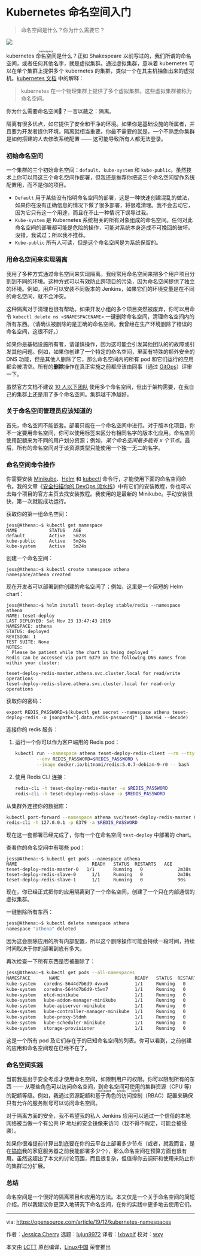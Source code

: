 [#]: collector: (lujun9972)
[#]: translator: (lxbwolf)
[#]: reviewer: (wxy)
[#]: publisher: ( )
[#]: url: ( )
[#]: subject: (Kubernetes namespaces for beginners)
[#]: via: (https://opensource.com/article/19/12/kubernetes-namespaces)
[#]: author: (Jessica Cherry https://opensource.com/users/jrepka)

Kubernetes 命名空间入门
======

> 命名空间是什么？你为什么需要它？

![](https://img.linux.net.cn/data/attachment/album/202001/05/094542qnq3qc3nrkkrjanh.jpg)

kubernetes <ruby>命名空间<rt>namespace</rt></ruby>是什么？正如 Shakespeare 以前写过的，我们所谓的命名空间，或者任何其他名字，就是虚拟集群。通过虚拟集群，意味着 kubernetes 可以在单个集群上提供多个 kubernetes 的集群，类似一个在其主机抽象出来的虚拟机。[kubernetes 文档][2] 中的解释：

> kubernetes 在一个物理集群上提供了多个虚拟集群。这些虚拟集群被称为命名空间。

你为什么需要命名空间？一言以蔽之：隔离。

隔离有很多优点，如它提供了安全和干净的环境。如果你是基础设施的所属者，并且要为开发者提供环境，隔离就相当重要。你最不需要的就是，一个不熟悉你集群是如何搭建的人去修改系统配置 —— 这可能导致所有人都无法登录。

### 初始命名空间

一个集群的三个初始命名空间：`default`、`kube-system` 和 `kube-public`。虽然技术上你可以用这三个命名空间作部署，但我还是推荐你把这三个命名空间留作系统配置用，而不是你的项目。

* `Default` 用于某些没有指明命名空间的部署，这是一种快速创建混乱的做法，如果你在没有正确信息的情况下做了很多部署，将很难清理。我不会去动它，因为它只有这一个用途，而且在不止一种情况下误导过我。
* `Kube-system` 是 Kubernetes 系统相关的所有对象组成的命名空间。任何对此命名空间的部署都可能是危险的操作，可能对系统本身造成不可挽回的破坏。没错，我试过；所以我不推荐。
* `Kube-public` 所有人可读，但是这个命名空间是为系统保留的。

### 用命名空间来实现隔离

我用了多种方式通过命名空间来实现隔离。我经常用命名空间来把多个用户项目分割到不同的环境。这种方式可以有效防止跨项目的污染，因为命名空间提供了独立的环境。例如，用户可以安装不同版本的 Jenkins，如果它们的环境变量是在不同的命名空间，就不会冲突。

这种隔离对于清理也很有帮助。如果开发小组的多个项目突然被废弃，你可以用命令 `kubectl delete ns <$NAMESPACENAME>` 一键删除命名空间，清理命名空间内的所有东西。（请确认被删除的是正确的命名空间。我曾经在生产环境删除了错误的命名空间，这很不好。）

如果你是基础设施所有者，请谨慎操作，因为这可能会引发其他团队的的故障或引发其他问题。例如，如果你创建了一个特定的命名空间，里面有特殊的额外安全的 DNS 功能，但是其他人删除了它，那么命名空间内的所有 pod 和它们运行的应用都会被清空。所有的**删除**操作在真正实施之前都应该由同事（通过 [GitOps][3]）评审一下。

虽然官方文档不建议 [10 人以下团队][2] 使用多个命名空间，但出于架构需要，在我自己的集群上还是用了多个命名空间。集群越干净越好。

### 关于命名空间管理员应该知道的

首先，命名空间不能嵌套。部署只能在一个命名空间中进行。对于版本化项目，你不一定要用命名空间，你可以使用标签来区分有相同名字的版本化应用。命名空间使用配额来为不同的用户划分资源；例如，*某个命名空间最多能有 x 个节点*。最后，所有的命名空间对于该资源类型只能使用一个独一无二的名字。

### 命名空间命令操作

你需要安装 [Minikube][4]、[Helm][5] 和 [kubectl][6] 命令行，才能使用下面的命名空间命令。我的文章《[安全扫描你的 DevOps 流水线][7]》中有它们的安装教程，你也可以去每个项目的官方主页去找安装教程。我使用的是最新的 Minikube。手动安装很快，第一次就能成功运行。

获取你的第一组命名空间：

```
jess@Athena:~$ kubectl get namespace
NAME            STATUS   AGE
default         Active   5m23s
kube-public     Active   5m24s
kube-system     Active   5m24s
```

创建一个命名空间：

```
jess@Athena:~$ kubectl create namespace athena
namespace/athena created
```

现在开发者可以部署到你创建的命名空间了；例如，这里是一个简短的 Helm chart：

```
jess@Athena:~$ helm install teset-deploy stable/redis --namespace athena
NAME: teset-deploy
LAST DEPLOYED: Sat Nov 23 13:47:43 2019
NAMESPACE: athena
STATUS: deployed
REVISION: 1
TEST SUITE: None
NOTES:
` Please be patient while the chart is being deployed `
Redis can be accessed via port 6379 on the following DNS names from within your cluster:

teset-deploy-redis-master.athena.svc.cluster.local for read/write operations
teset-deploy-redis-slave.athena.svc.cluster.local for read-only operations
```

获取你的密码：

```
export REDIS_PASSWORD=$(kubectl get secret --namespace athena teset-deploy-redis -o jsonpath="{.data.redis-password}" | base64 --decode)
```

连接你的 redis 服务：

1. 运行一个你可以作为客户端用的 Redis pod：

   ```bash
   kubectl run --namespace athena teset-deploy-redis-client --rm --tty -i --restart='Never' \
           --env REDIS_PASSWORD=$REDIS_PASSWORD \
           --image docker.io/bitnami/redis:5.0.7-debian-9-r0 -- bash 
   ```

2. 使用 Redis CLI 连接：

    ```bash
    redis-cli -h teset-deploy-redis-master -a $REDIS_PASSWORD
    redis-cli -h teset-deploy-redis-slave -a $REDIS_PASSWORD
    ```

从集群外连接你的数据库：

```bash
kubectl port-forward --namespace athena svc/teset-deploy-redis-master 6379:6379 &
redis-cli -h 127.0.0.1 -p 6379 -a $REDIS_PASSWORD
```

现在这一套部署已经完成了，你有一个在命名空间 `test-deploy` 中部署的 chart。

查看你的命名空间中有哪些 pod：

```
jess@Athena:~$ kubectl get pods --namespace athena
NAME                            READY   STATUS  RESTARTS   AGE
teset-deploy-redis-master-0   1/1       Running   0             2m38s
teset-deploy-redis-slave-0      1/1     Running   0             2m38s
teset-deploy-redis-slave-1      1/1     Running   0             90s
```

现在，你已经正式把你的应用隔离到了一个命名空间，创建了一个只在内部通信的虚拟集群。

一键删除所有东西：

```bash
jess@Athena:~$ kubectl delete namespace athena
namespace "athena" deleted
```

因为这会删除应用的所有内部配置，所以这个删除操作可能会持续一段时间，持续时间取决于你的部署到底有多大。

再次检查一下所有东西是否被删除了：

```bash
jess@Athena:~$ kubectl get pods --all-namespaces
NAMESPACE       NAME                            READY   STATUS  RESTARTS   AGE
kube-system   coredns-5644d7b6d9-4vxv6          1/1     Running   0             32m
kube-system   coredns-5644d7b6d9-t5wn7          1/1     Running   0             32m
kube-system   etcd-minikube                     1/1     Running   0             31m
kube-system   kube-addon-manager-minikube       1/1     Running   0             32m
kube-system   kube-apiserver-minikube           1/1     Running   0             31m
kube-system   kube-controller-manager-minikube  1/1     Running   0             31m
kube-system   kube-proxy-5tdmh                  1/1     Running   0             32m
kube-system   kube-scheduler-minikube           1/1     Running   0             31m
kube-system   storage-provisioner               1/1     Running   0             27m
```

这是一个所有 pod 及它们存在于的已知命名空间的列表。你可以看到，之前创建的应用和命名空间现在已经不在了。

### 命名空间实践

当前我是出于安全考虑才使用命名空间，如限制用户的权限。你可以限制所有的东西 —— 从哪些角色可以访问命名空间，到命名空间可使用的集群资源（CPU 等）的配额等级。例如，我通过资源配额和<ruby>基于角色的访问控制<rt>role-based access control</rt></ruby>（RBAC）配置来确保只有允许的服务账号可以访问命名空间。

对于隔离方面的安全，我不希望我的私人 Jenkins 应用可以通过一个信任的本地网络被当做一个有公共 IP 地址的安全镜像来访问（我不得不假定，可能会被侵袭）。

如果你很难提前计算出到底要在你的云平台上部署多少节点（或者，就我而言，是在[搞崩][8]我的家庭服务器之前我能部署多少个），那么命名空间在预算方面也很有用。虽然这超出了本文的讨论范围，而且很复杂，但值得你去调研和使用来防止你的集群过分扩展。

### 总结

命名空间是一个很好的隔离项目和应用的方法。本文仅是一个关于命名空间的简短介绍，所以我建议你更深入地研究下命名空间，在你的实践中更多地去使用它们。

--------------------------------------------------------------------------------

via: https://opensource.com/article/19/12/kubernetes-namespaces

作者：[Jessica Cherry][a]
选题：[lujun9972][b]
译者：[lxbwolf](https://github.com/lxbwolf)
校对：[wxy](https://github.com/wxy)

本文由 [LCTT](https://github.com/LCTT/TranslateProject) 原创编译，[Linux中国](https://linux.cn/) 荣誉推出

[a]: https://opensource.com/users/jrepka
[b]: https://github.com/lujun9972
[1]: https://opensource.com/sites/default/files/styles/image-full-size/public/lead-images/ship_captain_devops_kubernetes_steer.png?itok=LAHfIpek (Ship captain sailing the Kubernetes seas)
[2]: https://kubernetes.io/docs/concepts/overview/working-with-objects/namespaces/
[3]: https://www.weave.works/blog/gitops-operations-by-pull-request
[4]: https://kubernetes.io/docs/tasks/tools/install-minikube/
[5]: https://helm.sh/
[6]: https://kubernetes.io/docs/tasks/tools/install-kubectl/
[7]: https://opensource.com/article/19/7/security-scanning-your-devops-pipeline
[8]: https://en.wikipedia.org/wiki/Segmentation_fault
